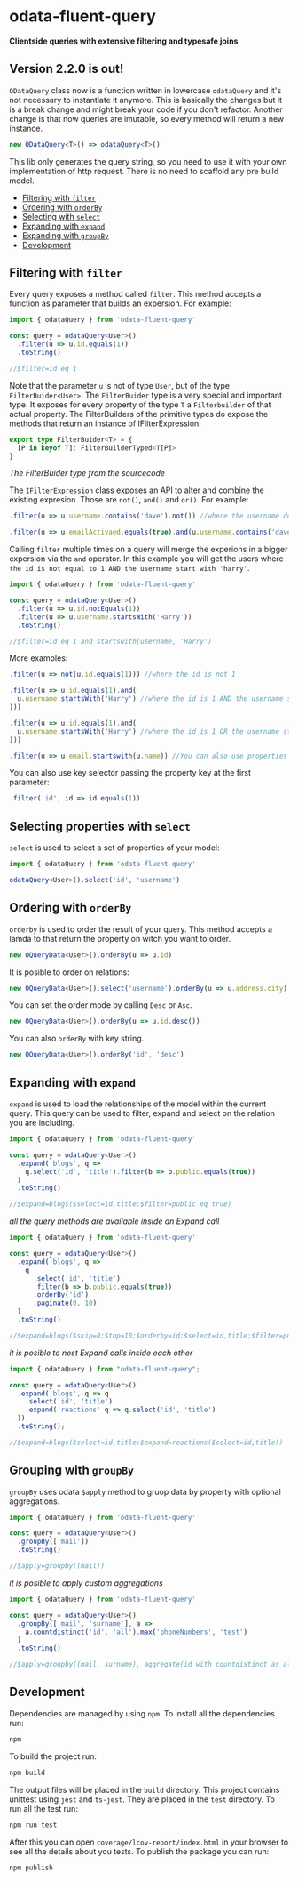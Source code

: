 # odata-fluent-query

**Clientside queries with extensive filtering and typesafe joins**

## Version 2.2.0 is out!

`ODataQuery` class now is a function written in lowercase `odataQuery` and it's not necessary to instantiate it anymore. This is basically the changes but it is a break change and might break your code if you don't refactor. Another change is that now queries are imutable, so every method will return a new instance.

```ts
new ODataQuery<T>() => odataQuery<T>()
```

This lib only generates the query string, so you need to use it with your own implementation of http request. There is no need to scaffold any pre build model.

- [Filtering with `filter`](#filtering-with-filter)
- [Ordering with `orderBy`](#ordering-with-orderby)
- [Selecting with `select`](#selecting-properties-with-select)
- [Expanding with `expand`](#expanding-with-expand)
- [Expanding with `groupBy`](#grouping-with-groupBy)
- [Development](#development)

## Filtering with `filter`

Every query exposes a method called `filter`. This method accepts a function as parameter that builds an expersion. For example:

```ts
import { odataQuery } from 'odata-fluent-query'

const query = odataQuery<User>()
  .filter(u => u.id.equals(1))
  .toString()

//$filter=id eq 1
```

Note that the parameter `u` is not of type `User`, but of the type `FilterBuider<User>`. The `FilterBuider` type is a very special and important type. It exposes for every property of the type `T` a `Filterbuilder` of that actual property. The FilterBuilders of the primitive types do expose the methods that return an instance of IFilterExpression.

```ts
export type FilterBuider<T> = {
  [P in keyof T]: FilterBuilderTyped<T[P]>
}
```

_The FilterBuider type from the sourcecode_

The `IFilterExpression` class exposes an API to alter and combine the existing expresion. Those are `not()`, `and()` and `or()`. For example:

```ts
.filter(u => u.username.contains('dave').not()) //where the username doest not contain dave

.filter(u => u.emailActivaed.equals(true).and(u.username.contains('dave')))
```

Calling `filter` multiple times on a query will merge the experions in a bigger expersion via the `and` operator. In this example you will get the users where `the id is not equal to 1 AND the username start with 'harry'`.

```ts
import { odataQuery } from 'odata-fluent-query'

const query = odataQuery<User>()
  .filter(u => u.id.notEquals(1))
  .filter(u => u.username.startsWith('Harry'))
  .toString()

//$filter=id eq 1 and startswith(username, 'Harry')
```

<!-- See [FILTER_BUILDER_API.md](./FILTER_BUILDER_API.md) for a complete list of all filteroperators -->

More examples:

```ts
.filter(u => not(u.id.equals(1))) //where the id is not 1

.filter(u => u.id.equals(1).and(
  u.username.startsWith('Harry') //where the id is 1 AND the username starts with 'harry'
)))

.filter(u => u.id.equals(1).and(
  u.username.startsWith('Harry') //where the id is 1 OR the username starts with 'harry'
)))

.filter(u => u.email.startswith(u.name)) //You can also use properties of the same type instead of just values
```

You can also use key selector passing the property key at the first parameter:

```ts
.filter('id', id => id.equals(1))
```

## Selecting properties with `select`

`select` is used to select a set of properties of your model:

```ts
import { odataQuery } from 'odata-fluent-query'

odataQuery<User>().select('id', 'username')
```

## Ordering with `orderBy`

`orderby` is used to order the result of your query. This method accepts a lamda to that return the property on witch you want to order.

```ts
new OQueryData<User>().orderBy(u => u.id)
```

It is posible to order on relations:

```ts
new OQueryData<User>().select('username').orderBy(u => u.address.city)
```

You can set the order mode by calling `Desc` or `Asc`.

```ts
new OQueryData<User>().orderBy(u => u.id.desc())
```

You can also `orderBy` with key string.

```ts
new OQueryData<User>().orderBy('id', 'desc')
```

## Expanding with `expand`

`expand` is used to load the relationships of the model within the current query. This query can be used to filter, expand and select on the relation you are including.

```ts
import { odataQuery } from 'odata-fluent-query'

const query = odataQuery<User>()
  .expand('blogs', q =>
    q.select('id', 'title').filter(b => b.public.equals(true))
  )
  .toString()

//$expand=blogs($select=id,title;$filter=public eq true)
```

_all the query methods are available inside an Expand call_

```ts
import { odataQuery } from 'odata-fluent-query'

const query = odataQuery<User>()
  .expand('blogs', q =>
    q
      .select('id', 'title')
      .filter(b => b.public.equals(true))
      .orderBy('id')
      .paginate(0, 10)
  )
  .toString()

//$expand=blogs($skip=0;$top=10;$orderby=id;$select=id,title;$filter=public eq true)
```

_it is posible to nest Expand calls inside each other_

```ts
import { odataQuery } from "odata-fluent-query";

const query = odataQuery<User>()
  .expand('blogs', q => q
    .select('id', 'title')
    .expand('reactions' q => q.select('id', 'title')
  ))
  .toString();

//$expand=blogs($select=id,title;$expand=reactions($select=id,title))
```

## Grouping with `groupBy`

`groupBy` uses odata `$apply` method to gruop data by property with optional aggregations.

```ts
import { odataQuery } from 'odata-fluent-query'

const query = odataQuery<User>()
  .groupBy(['mail'])
  .toString()

//$apply=groupby((mail))
```

_it is posible to apply custom aggregations_

```ts
import { odataQuery } from 'odata-fluent-query'

const query = odataQuery<User>()
  .groupBy(['mail', 'surname'], a =>
    a.countdistinct('id', 'all').max('phoneNumbers', 'test')
  )
  .toString()

//$apply=groupby((mail, surname), aggregate(id with countdistinct as all, phoneNumbers with max as test))
```

## Development

Dependencies are managed by using `npm`. To install all the dependencies run:

```sh
npm
```

To build the project run:

```sh
npm build
```

The output files will be placed in the `build` directory. This project contains unittest using `jest` and `ts-jest`. They are placed in the `test` directory. To run all the test run:

```sh
npm run test
```

After this you can open `coverage/lcov-report/index.html` in your browser to see all the details about you tests. To publish the package you can run:

```sh
npm publish
```
